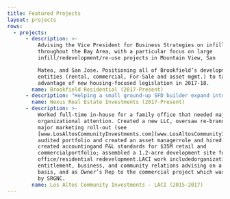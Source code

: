 ```yaml
---
title: Featured Projects
layout: projects
rows:
  - projects:
      - description: >-
          Advising the Vice President for Business Strategies on infill projects
          throughout the Bay Area, with a particular focus on large
          infill/redevelopment/re-use projects in Mountain View, San

          Mateo, and San Jose. Positioning all of Brookfield’s development
          entities (rental, commercial, For-Sale and asset mgmt.) to take
          advantage of new housing-focused legislation in 2017-18.
        name: Brookfield Residential (2017-Present)
      - description: "Helping a small ground-up SFD builder expand into multi-family infill projects in high-barrier-toentry\r residential neighborhoods such as downtown Mountain View. My consultancy is bringing\r together architects, site planning, legal advice, permit expediting, and gov’t/community\r relations as a single service."
        name: Nexus Real Estate Investments (2017-Present)
      - description: >-
          Worked full-time in-house for a family office that needed major
          organizational attention. Created a new LLC, oversaw re-branding and
          major marketing roll-out (see
          [www.LosAltosCommunityInvestments.com](www.LosAltosCommunityInvestments.com));
          audited portfolio and created an asset managerrole and hired for it;
          created accountingand P&L standards for $35M retail and
          commercialportfolio; assembled a 1.2-acre development site for
          office/residential redevelopment.LACI work includedorganizational,
          entitlement, business, and community relations advising on a weekly
          basis, and as Owner’s Rep to the commercial project which was managed
          by SRGNC.
        name: Los Altos Community Investments - LACI (2015-2017)
---
```


